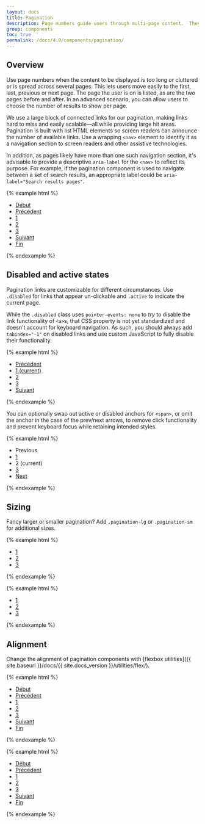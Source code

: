 ```yaml
---
layout: docs
title: Pagination
description: Page numbers guide users through multi-page content.  They appear at the bottom of the page.
group: components
toc: true
permalink: /docs/4.0/components/pagination/
---
```


## Overview

Use page numbers when the content to be displayed is too long or cluttered or is spread across several pages. This lets users move easily to the first, last, previous or next page. The page the user is on is listed, as are the two pages before and after. In an advanced scenario, you can allow users to choose the number of results to show per page.

We use a large block of connected links for our pagination, making links hard to miss and easily scalable—all while providing large hit areas. Pagination is built with list HTML elements so screen readers can announce the number of available links. Use a wrapping `<nav>` element to identify it as a navigation section to screen readers and other assistive technologies.

In addition, as pages likely have more than one such navigation section, it's advisable to provide a descriptive `aria-label` for the `<nav>` to reflect its purpose. For example, if the pagination component is used to navigate between a set of search results, an appropriate label could be `aria-label="Search results pages"`.

{% example html %}
<nav aria-label="Page navigation example">
  <ul class="pagination">
    <li class="page-item page-skip">
      <a class="page-link" href="#">
        <i class="icons-arrow-double icons-rotate-180 icons-size-x5" aria-hidden="true"></i>
        <span class="d-none d-sm-inline ml-2">Début</span>
      </a>
    </li>
    <li class="page-item page-skip">
      <a class="page-link" href="#">
        <i class="icons-arrow-prev icons-size-x5" aria-hidden="true"></i>
        <span class="d-none d-sm-inline ml-2">Précédent</span>
      </a>
    </li>
    <li class="page-item"><a class="page-link" href="#">1</a></li>
    <li class="page-item"><a class="page-link" href="#">2</a></li>
    <li class="page-item"><a class="page-link" href="#">3</a></li>
    <li class="page-item page-skip">
      <a class="page-link" href="#">
        <span class="d-none d-sm-inline mr-2">Suivant</span>
        <i class="icons-arrow-next icons-size-x5" aria-hidden="true"></i>
      </a>
    </li>
    <li class="page-item page-skip">
      <a class="page-link" href="#">
        <span class="d-none d-sm-inline mr-2">Fin</span>
        <i class="icons-arrow-double icons-size-x5" aria-hidden="true"></i>
      </a>
    </li>
  </ul>
</nav>
{% endexample %}

## Disabled and active states

Pagination links are customizable for different circumstances. Use `.disabled` for links that appear un-clickable and `.active` to indicate the current page.

While the `.disabled` class uses `pointer-events: none` to _try_ to disable the link functionality of `<a>`s, that CSS property is not yet standardized and doesn't account for keyboard navigation. As such, you should always add `tabindex="-1"` on disabled links and use custom JavaScript to fully disable their functionality.

{% example html %}
<nav aria-label="...">
  <ul class="pagination">
    <li class="page-item page-skip disabled">
      <a class="page-link" href="#" tabindex="-1">
        <i class="icons-arrow-prev icons-size-x5" aria-hidden="true"></i>
        <span class="d-none d-sm-inline ml-2">Précédent</span>
      </a>
    </li>
    <li class="page-item active">
      <a class="page-link" href="#">1 <span class="sr-only">(current)</span></a>
    </li>
    <li class="page-item">
      <a class="page-link" href="#">2</a>
    </li>
    <li class="page-item"><a class="page-link" href="#">3</a></li>
    <li class="page-item page-skip">
      <a class="page-link" href="#">
        <span class="d-none d-sm-inline mr-2">Suivant</span>
        <i class="icons-arrow-next icons-size-x5" aria-hidden="true"></i>
      </a>
    </li>
  </ul>
</nav>
{% endexample %}

You can optionally swap out active or disabled anchors for `<span>`, or omit the anchor in the case of the prev/next arrows, to remove click functionality and prevent keyboard focus while retaining intended styles.

{% example html %}
<nav aria-label="...">
  <ul class="pagination">
    <li class="page-item page-skip disabled">
      <span class="page-link">Previous</span>
    </li>
    <li class="page-item"><a class="page-link" href="#">1</a></li>
    <li class="page-item active">
      <span class="page-link">
        2
        <span class="sr-only">(current)</span>
      </span>
    </li>
    <li class="page-item"><a class="page-link" href="#">3</a></li>
    <li class="page-item page-skip">
      <a class="page-link" href="#">Next</a>
    </li>
  </ul>
</nav>
{% endexample %}

## Sizing

Fancy larger or smaller pagination? Add `.pagination-lg` or `.pagination-sm` for additional sizes.

{% example html %}
<nav aria-label="...">
  <ul class="pagination pagination-lg">
    <li class="page-item disabled">
      <a class="page-link" href="#" tabindex="-1">1</a>
    </li>
    <li class="page-item"><a class="page-link" href="#">2</a></li>
    <li class="page-item"><a class="page-link" href="#">3</a></li>
  </ul>
</nav>
{% endexample %}

{% example html %}
<nav aria-label="...">
  <ul class="pagination pagination-sm">
    <li class="page-item disabled">
      <a class="page-link" href="#" tabindex="-1">1</a>
    </li>
    <li class="page-item"><a class="page-link" href="#">2</a></li>
    <li class="page-item"><a class="page-link" href="#">3</a></li>
  </ul>
</nav>
{% endexample %}

## Alignment

Change the alignment of pagination components with [flexbox utilities]({{ site.baseurl }}/docs/{{ site.docs_version }}/utilities/flex/).

{% example html %}
<nav aria-label="Page navigation example">
  <ul class="pagination justify-content-center">
    <li class="page-item page-skip">
      <a class="page-link" href="#">
        <i class="icons-arrow-double icons-rotate-180 icons-size-x5" aria-hidden="true"></i>
        <span class="d-none d-sm-inline ml-2">Début</span>
      </a>
    </li>
    <li class="page-item page-skip">
      <a class="page-link" href="#">
        <i class="icons-arrow-prev icons-size-x5" aria-hidden="true"></i>
        <span class="d-none d-sm-inline ml-2">Précédent</span>
      </a>
    </li>
    <li class="page-item"><a class="page-link" href="#">1</a></li>
    <li class="page-item"><a class="page-link" href="#">2</a></li>
    <li class="page-item"><a class="page-link" href="#">3</a></li>
    <li class="page-item page-skip">
      <a class="page-link" href="#">
        <span class="d-none d-sm-inline mr-2">Suivant</span>
        <i class="icons-arrow-next icons-size-x5" aria-hidden="true"></i>
      </a>
    </li>
    <li class="page-item page-skip">
      <a class="page-link" href="#">
        <span class="d-none d-sm-inline mr-2">Fin</span>
        <i class="icons-arrow-double icons-size-x5" aria-hidden="true"></i>
      </a>
    </li>
  </ul>
</nav>
{% endexample %}

{% example html %}
<nav aria-label="Page navigation example">
  <ul class="pagination justify-content-end">
    <li class="page-item page-skip">
      <a class="page-link" href="#">
        <i class="icons-arrow-double icons-rotate-180 icons-size-x5" aria-hidden="true"></i>
        <span class="d-none d-sm-inline ml-2">Début</span>
      </a>
    </li>
    <li class="page-item page-skip">
      <a class="page-link" href="#">
        <i class="icons-arrow-prev icons-size-x5" aria-hidden="true"></i>
        <span class="d-none d-sm-inline ml-2">Précédent</span>
      </a>
    </li>
    <li class="page-item"><a class="page-link" href="#">1</a></li>
    <li class="page-item"><a class="page-link" href="#">2</a></li>
    <li class="page-item"><a class="page-link" href="#">3</a></li>
    <li class="page-item page-skip">
      <a class="page-link" href="#">
        <span class="d-none d-sm-inline mr-2">Suivant</span>
        <i class="icons-arrow-next icons-size-x5" aria-hidden="true"></i>
      </a>
    </li>
    <li class="page-item page-skip">
      <a class="page-link" href="#">
        <span class="d-none d-sm-inline mr-2">Fin</span>
        <i class="icons-arrow-double icons-size-x5" aria-hidden="true"></i>
      </a>
    </li>
  </ul>
</nav>
{% endexample %}
